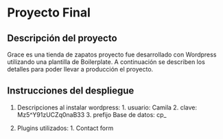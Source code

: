 # Proyecto Final
## Descripción del proyecto
Grace es una tienda de zapatos
proyecto fue desarrollado con Wordpress utilizando una plantilla de Boilerplate. A continuación se describen los detalles para poder llevar a producción el proyecto.

## Instrucciones del despliegue

1. Descripciones al instalar wordpress:
		1. usuario: Camila
		2. clave: Mz5^Y91zUCZq0naB33
		3. prefijo Base de datos: cp_

2. Plugins utilizados:
		1. Contact form